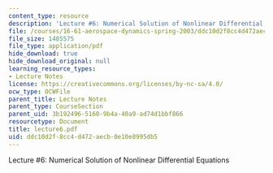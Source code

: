 ```yaml
---
content_type: resource
description: 'Lecture #6: Numerical Solution of Nonlinear Differential Equations'
file: /courses/16-61-aerospace-dynamics-spring-2003/ddc10d2f8cc4d472aecb0e10e8995db5_lecture6.pdf
file_size: 1485575
file_type: application/pdf
hide_download: true
hide_download_original: null
learning_resource_types:
- Lecture Notes
license: https://creativecommons.org/licenses/by-nc-sa/4.0/
ocw_type: OCWFile
parent_title: Lecture Notes
parent_type: CourseSection
parent_uid: 3b192496-5160-9b4a-40a9-ad74d1bbf866
resourcetype: Document
title: lecture6.pdf
uid: ddc10d2f-8cc4-d472-aecb-0e10e8995db5
---
```

Lecture #6: Numerical Solution of Nonlinear Differential Equations